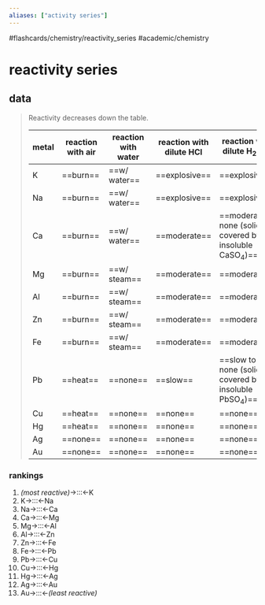 ```yaml
---
aliases: ["activity series"]
---
```


#flashcards/chemistry/reactivity_series #academic/chemistry

# reactivity series

## data
> Reactivity decreases down the table.
>
> metal | reaction with air | reaction with water | reaction with dilute HCl | reaction with dilute H<sub>2</sub>SO<sub>4</sub>
> -|-|-|-|-
> K | ==burn== | ==w/ water== | ==explosive== | ==explosive==
> Na | ==burn== | ==w/ water== | ==explosive== | ==explosive==
> Ca | ==burn== | ==w/ water== | ==moderate== | ==moderate to none (solid covered by insoluble CaSO<sub>4</sub>)==
> Mg | ==burn== | ==w/ steam== | ==moderate== | ==moderate==
> Al | ==burn== | ==w/ steam== | ==moderate== | ==moderate==
> Zn | ==burn== | ==w/ steam== | ==moderate== | ==moderate==
> Fe | ==burn== | ==w/ steam== | ==moderate== | ==moderate==
> Pb | ==heat== | ==none== | ==slow== | ==slow to none (solid covered by insoluble PbSO<sub>4</sub>)==
> Cu | ==heat== | ==none== | ==none== | ==none==
> Hg | ==heat== | ==none== | ==none== | ==none==
> Ag | ==none== | ==none== | ==none== | ==none==
> Au | ==none== | ==none== | ==none== | ==none== <!--SR:!2022-09-20,94,250!2023-02-27,189,250!2023-02-14,176,250!2022-09-19,93,250!2022-09-19,93,250!2023-02-23,185,250!2022-09-18,92,250!2023-02-22,184,250!2023-02-21,183,250!2023-02-13,175,250!2023-02-26,188,250!2023-02-18,180,250!2023-02-20,182,250!2023-02-10,172,250!2022-09-21,95,250!2023-02-19,181,250!2023-02-28,190,250!2023-02-24,186,250!2022-09-24,98,250!2023-02-17,179,250!2022-09-17,91,250!2022-09-14,88,250!2022-09-15,89,250!2023-03-09,199,250!2023-03-08,198,250!2022-09-20,94,250!2023-02-24,186,250!2023-03-01,191,250!2022-09-21,95,250!2023-03-12,202,250!2022-08-27,5,230!2022-09-14,88,249!2022-10-08,105,249!2022-09-09,70,229!2022-09-16,90,249!2022-09-22,96,249!2022-09-18,92,248!2022-10-06,104,248!2022-09-16,90,248!2022-10-21,112,248!2022-09-12,86,248!2022-09-22,96,248!2022-10-22,113,248!2022-09-23,97,248!2022-09-29,103,268!2022-09-17,91,246!2022-09-15,89,246!2022-10-05,103,246-->

### rankings
1. _(most reactive)_→:::←K <!--SR:!2022-11-23,93,250!2022-10-21,124,289-->
2. K→:::←Na <!--SR:!2022-11-02,72,230!2022-09-16,87,228-->
3. Na→:::←Ca <!--SR:!2022-09-02,76,228!2022-09-21,95,248-->
4. Ca→:::←Mg <!--SR:!2022-09-12,84,228!2022-09-04,78,226-->
5. Mg→:::←Al <!--SR:!2022-09-21,91,230!2022-09-26,95,229-->
6. Al→:::←Zn <!--SR:!2022-09-05,14,188!2022-09-03,77,225-->
7. Zn→:::←Fe <!--SR:!2022-09-06,80,228!2022-09-18,88,226-->
8. Fe→:::←Pb <!--SR:!2022-09-13,85,229!2022-09-05,79,228-->
9. Pb→:::←Cu <!--SR:!2022-11-09,79,230!2022-09-05,79,226-->
10. Cu→:::←Hg <!--SR:!2022-09-07,16,189!2022-10-18,57,250-->
11. Hg→:::←Ag <!--SR:!2022-12-18,118,250!2022-09-25,34,226-->
12. Ag→:::←Au <!--SR:!2023-04-17,238,290!2022-12-12,177,289-->
13. Au→:::←_(least reactive)_ <!--SR:!2022-11-19,152,308!2023-11-16,451,324-->
